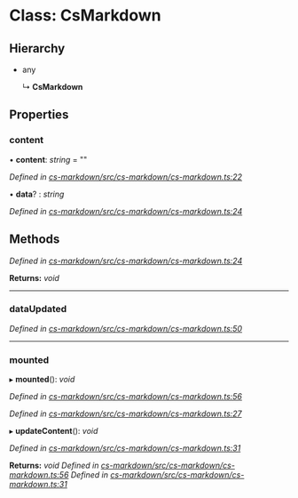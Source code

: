 # Class: CsMarkdown

## Hierarchy

* any

  ↳ **CsMarkdown**

## Properties

###  content

• **content**: *string* = ""

*Defined in [cs-markdown/src/cs-markdown/cs-markdown.ts:22](https://github.com/TNOCS/csnext/blob/99cbd46d/packages/cs-markdown/src/cs-markdown/cs-markdown.ts#L22)*

• **data**? : *string*

*Defined in [cs-markdown/src/cs-markdown/cs-markdown.ts:24](https://github.com/TNOCS/csnext/blob/99cbd46d/packages/cs-markdown/src/cs-markdown/cs-markdown.ts#L24)*

## Methods

*Defined in [cs-markdown/src/cs-markdown/cs-markdown.ts:24](https://github.com/TNOCS/csnext/blob/99cbd46d/packages/cs-markdown/src/cs-markdown/cs-markdown.ts#L24)*

**Returns:** *void*

___

###  dataUpdated

*Defined in [cs-markdown/src/cs-markdown/cs-markdown.ts:50](https://github.com/TNOCS/csnext/blob/99cbd46d/packages/cs-markdown/src/cs-markdown/cs-markdown.ts#L50)*

___

###  mounted

▸ **mounted**(): *void*

*Defined in [cs-markdown/src/cs-markdown/cs-markdown.ts:56](https://github.com/TNOCS/csnext/blob/99cbd46d/packages/cs-markdown/src/cs-markdown/cs-markdown.ts#L56)*

*Defined in [cs-markdown/src/cs-markdown/cs-markdown.ts:27](https://github.com/TNOCS/csnext/blob/99cbd46d/packages/cs-markdown/src/cs-markdown/cs-markdown.ts#L27)*

▸ **updateContent**(): *void*

*Defined in [cs-markdown/src/cs-markdown/cs-markdown.ts:31](https://github.com/TNOCS/csnext/blob/99cbd46d/packages/cs-markdown/src/cs-markdown/cs-markdown.ts#L31)*

**Returns:** *void*
*Defined in [cs-markdown/src/cs-markdown/cs-markdown.ts:56](https://github.com/TNOCS/csnext/blob/99cbd46d/packages/cs-markdown/src/cs-markdown/cs-markdown.ts#L56)*
*Defined in [cs-markdown/src/cs-markdown/cs-markdown.ts:31](https://github.com/TNOCS/csnext/blob/99cbd46d/packages/cs-markdown/src/cs-markdown/cs-markdown.ts#L31)*
